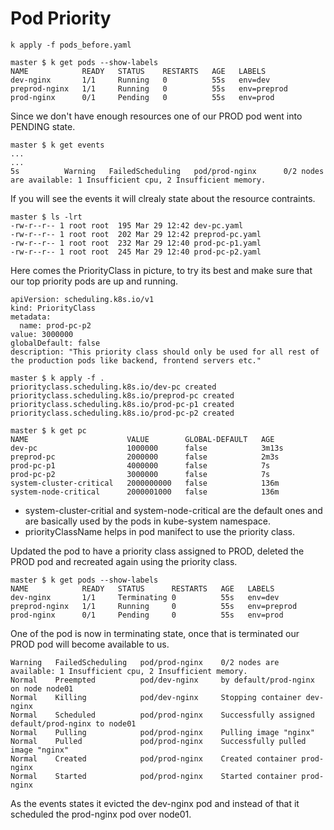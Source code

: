 # Pod Priority

```
k apply -f pods_before.yaml
```

```
master $ k get pods --show-labels
NAME            READY   STATUS    RESTARTS   AGE   LABELS
dev-nginx       1/1     Running   0          55s   env=dev
preprod-nginx   1/1     Running   0          55s   env=preprod
prod-nginx      0/1     Pending   0          55s   env=prod
```

Since we don't have enough resources one of our PROD pod went into PENDING state.

```
master $ k get events
...
...
5s          Warning   FailedScheduling   pod/prod-nginx      0/2 nodes are available: 1 Insufficient cpu, 2 Insufficient memory.
```

If you will see the events it will clrealy state about the resource contraints.

```
master $ ls -lrt
-rw-r--r-- 1 root root  195 Mar 29 12:42 dev-pc.yaml
-rw-r--r-- 1 root root  202 Mar 29 12:42 preprod-pc.yaml
-rw-r--r-- 1 root root  232 Mar 29 12:40 prod-pc-p1.yaml
-rw-r--r-- 1 root root  245 Mar 29 12:40 prod-pc-p2.yaml
```

Here comes the PriorityClass in picture, to try its best and make sure that our top priority pods are up and running.

```
apiVersion: scheduling.k8s.io/v1
kind: PriorityClass
metadata:
  name: prod-pc-p2
value: 3000000
globalDefault: false
description: "This priority class should only be used for all rest of the production pods like backend, frontend servers etc."
```

```
master $ k apply -f .
priorityclass.scheduling.k8s.io/dev-pc created
priorityclass.scheduling.k8s.io/preprod-pc created
priorityclass.scheduling.k8s.io/prod-pc-p1 created
priorityclass.scheduling.k8s.io/prod-pc-p2 created

master $ k get pc
NAME                      VALUE        GLOBAL-DEFAULT   AGE
dev-pc                    1000000      false            3m13s
preprod-pc                2000000      false            2m3s
prod-pc-p1                4000000      false            7s
prod-pc-p2                3000000      false            7s
system-cluster-critical   2000000000   false            136m
system-node-critical      2000001000   false            136m
```

* system-cluster-critial and system-node-critical are the default ones and are basically used by the pods in kube-system namespace.
* priorityClassName helps in pod manifect to use the priority class.

Updated the pod to have a priority class assigned to PROD, deleted the PROD pod and recreated again using the priority class.

```
master $ k get pods --show-labels
NAME            READY   STATUS    	RESTARTS   AGE   LABELS
dev-nginx       1/1     Terminating	0          55s   env=dev
preprod-nginx   1/1     Running   	0          55s   env=preprod
prod-nginx      0/1     Pending   	0          55s   env=prod
```

One of the pod is now in terminating state, once that is terminated our PROD pod will become available to us. 

```
Warning   FailedScheduling   pod/prod-nginx    0/2 nodes are available: 1 Insufficient cpu, 2 Insufficient memory.
Normal    Preempted          pod/dev-nginx     by default/prod-nginx on node node01
Normal    Killing            pod/dev-nginx     Stopping container dev-nginx
Normal    Scheduled          pod/prod-nginx    Successfully assigned default/prod-nginx to node01
Normal    Pulling            pod/prod-nginx    Pulling image "nginx"
Normal    Pulled             pod/prod-nginx    Successfully pulled image "nginx"
Normal    Created            pod/prod-nginx    Created container prod-nginx
Normal    Started            pod/prod-nginx    Started container prod-nginx
```

As the events states it evicted the dev-nginx pod and instead of that it scheduled the prod-nginx pod over node01.
